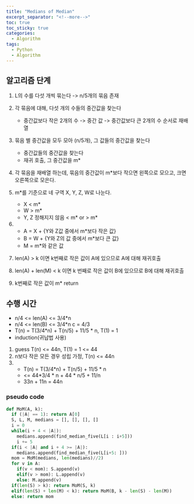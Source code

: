 ```yaml
---
title: "Medians of Median"
excerpt_separator: "<!--more-->"
toc: true
toc_sticky: true
categories:
  - Algorithm
tags:
  - Python
  - Algorithm
---
```


## 알고리즘 단계

1. L의 수를 다섯 개씩 묶는다 -> n/5개의 묶음 존재
2. 각 묶음에 대해, 다섯 개의 수들의 중간값을 찾는다

   - 중간값보다 작은 2개의 수 -> 중간 값 -> 중간값보다 큰 2개의 수 순서로 재배열

3. 묶음 별 중간값을 모두 모아 (n/5개), 그 값들의 중간값을 찾는다

   - 중간값들의 중간값을 찾는다
   - 재귀 호출, 그 중간값을 m\*

4. 각 묶음을 재배열 하는데, 묶음의 중간값이 m\*보다 작으면 왼쪽으로 모으고, 크면 오른쪽으로 모은다.
5. m\*를 기준으로 네 구역 X, Y, Z, W로 나눈다.

   - X < m\*
   - W > m\*
   - Y, Z 정해지지 않음 < m* or > m*

6. - A = X + {Y와 Z값 중에서 m\*보다 작은 값}
   - B = W + {Y와 Z의 값 중에서 m\*보다 큰 값}
   - M = m\*와 같은 값

7. len(A) > k 이면 k번째로 작은 값이 A에 있으므로 A에 대해 재귀호출
8. len(A) + len(M) < k 이면 k 번째로 작은 값이 B에 있으므로 B에 대해 재귀호출
9. k번째로 작은 값이 m\* return

## 수행 시간

- n/4 <= len(A) <= 3/4\*n
- n/4 <= len(B) <= 3/4\*n c = 4/3
- T(n) = T(3/4*n) + T(n/5) + 11/5 * n, T(1) = 1
- induction(귀납법 사용)

1. guess T(n) <= 44n, T(1) = 1 <= 44
2. n보다 작은 모든 경우 성립 가정, T(n) <= 44n
3. - T(n) = T(3/4*n) + T(n/5) + 11/5 * n
   - <= 44*3/4 * n + 44 \* n/5 + 11/n
   - 33n + 11n = 44n

### pseudo code

<!-- prettier-ignore -->
```python
def MoM(A, k):
  if (|A| == 1): return A[0]
  S, L, M, medians = [], [], [], []
  i = 0
  while(i + 4 < |A|):
    medians.append(find_median_five(L[i : i+5]))
    i += 5
  if(i < |A| and i + 4 >= |A|):
    medians.append(find_median_five(L[i+5: ]))
  mom = MoM(medians, len(medians)//2)
  for v in A:
    if(v < mom): S.append(v)
    elif(v > mom): L.append(v)
    else: M.append(v)
  if(len(S) > k): return MoM(S, k)
  elif(len(S) + len(M) < k): return MoM(B, k - len(S) - len(M))
  else: return mom
```
